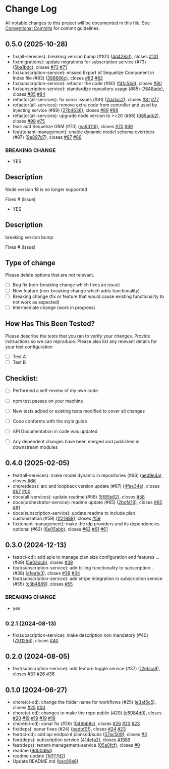# Change Log

All notable changes to this project will be documented in this file.
See [Conventional Commits](https://conventionalcommits.org) for commit guidelines.

## 0.5.0 (2025-10-28)

* fix(all-services): breaking version bump (#101) ([4d428af](https://github.com/sourcefuse/arc-saas/commit/4d428af)), closes [#101](https://github.com/sourcefuse/arc-saas/issues/101)
* fix(migrations): update migrations for subscription service (#73) ([5ba1bdc](https://github.com/sourcefuse/arc-saas/commit/5ba1bdc)), closes [#73](https://github.com/sourcefuse/arc-saas/issues/73) [#71](https://github.com/sourcefuse/arc-saas/issues/71)
* fix(subscription-service): missed Export of Sequelize Component in Index file (#83) ([388886c](https://github.com/sourcefuse/arc-saas/commit/388886c)), closes [#83](https://github.com/sourcefuse/arc-saas/issues/83) [#82](https://github.com/sourcefuse/arc-saas/issues/82)
* fix(subscription-service): refactor the code (#80) ([f4fc54d](https://github.com/sourcefuse/arc-saas/commit/f4fc54d)), closes [#80](https://github.com/sourcefuse/arc-saas/issues/80)
* fix(subscription-service): standardize repository usage (#85) ([7648ade](https://github.com/sourcefuse/arc-saas/commit/7648ade)), closes [#85](https://github.com/sourcefuse/arc-saas/issues/85) [#84](https://github.com/sourcefuse/arc-saas/issues/84)
* refactor(all-services): fix sonar issues (#81) ([2da1ac2](https://github.com/sourcefuse/arc-saas/commit/2da1ac2)), closes [#81](https://github.com/sourcefuse/arc-saas/issues/81) [#77](https://github.com/sourcefuse/arc-saas/issues/77)
* refactor(all-services): remove extra code from controller and used by injecting service (#89) ([27b4636](https://github.com/sourcefuse/arc-saas/commit/27b4636)), closes [#89](https://github.com/sourcefuse/arc-saas/issues/89) [#88](https://github.com/sourcefuse/arc-saas/issues/88)
* refactor(all-services): upgrade node version to >=20 (#98) ([065adb2](https://github.com/sourcefuse/arc-saas/commit/065adb2)), closes [#98](https://github.com/sourcefuse/arc-saas/issues/98) [#75](https://github.com/sourcefuse/arc-saas/issues/75)
* feat: add Sequelize ORM (#70) ([ea93116](https://github.com/sourcefuse/arc-saas/commit/ea93116)), closes [#70](https://github.com/sourcefuse/arc-saas/issues/70) [#69](https://github.com/sourcefuse/arc-saas/issues/69)
* feat(tenant-management): enable dynamic model schema overrides (#87) ([9e897d7](https://github.com/sourcefuse/arc-saas/commit/9e897d7)), closes [#87](https://github.com/sourcefuse/arc-saas/issues/87) [#86](https://github.com/sourcefuse/arc-saas/issues/86)


### BREAKING CHANGE

* YES


## Description

Node version 18 is no longer supported

Fixes # (issue)
* YES

## Description

breaking version bump


Fixes # (issue)

## Type of change

Please delete options that are not relevant.

- [ ] Bug fix (non-breaking change which fixes an issue)
- [ ] New feature (non-breaking change which adds functionality)
- [ ] Breaking change (fix or feature that would cause existing
functionality to not work as expected)
- [ ] Intermediate change (work in progress)

## How Has This Been Tested?

Please describe the tests that you ran to verify your changes. Provide
instructions so we can reproduce. Please also list any relevant details
for your test configuration

- [ ] Test A
- [ ] Test B

## Checklist:

- [ ] Performed a self-review of my own code
- [ ] npm test passes on your machine
- [ ] New tests added or existing tests modified to cover all changes
- [ ] Code conforms with the style guide
- [ ] API Documentation in code was updated
- [ ] Any dependent changes have been merged and published in downstream
modules




## 0.4.0 (2025-02-05)

* feat(all-services): make model dynamic in repositories (#66) ([aed9e4a](https://github.com/sourcefuse/arc-saas/commit/aed9e4a)), closes [#66](https://github.com/sourcefuse/arc-saas/issues/66)
* chore(deps): arc and loopback version update (#67) ([4fae34e](https://github.com/sourcefuse/arc-saas/commit/4fae34e)), closes [#67](https://github.com/sourcefuse/arc-saas/issues/67) [#00](https://github.com/sourcefuse/arc-saas/issues/00)
* docs(all-services): update readme (#58) ([5f85b62](https://github.com/sourcefuse/arc-saas/commit/5f85b62)), closes [#58](https://github.com/sourcefuse/arc-saas/issues/58)
* docs(orchestrator-service): readme update (#65) ([2bdf418](https://github.com/sourcefuse/arc-saas/commit/2bdf418)), closes [#65](https://github.com/sourcefuse/arc-saas/issues/65) [#61](https://github.com/sourcefuse/arc-saas/issues/61)
* docs(subscription-service): update readme to include plan customization (#59) ([1f21988](https://github.com/sourcefuse/arc-saas/commit/1f21988)), closes [#59](https://github.com/sourcefuse/arc-saas/issues/59)
* fix(tenant-management): make the idp providers and its dependencies optional (#62) ([6e05abb](https://github.com/sourcefuse/arc-saas/commit/6e05abb)), closes [#62](https://github.com/sourcefuse/arc-saas/issues/62) [#61](https://github.com/sourcefuse/arc-saas/issues/61) [#61](https://github.com/sourcefuse/arc-saas/issues/61)





## 0.3.0 (2024-12-13)

* feat(ci-cd): add apis to manage plan size configuration and features … (#39) ([5e03dcb](https://github.com/sourcefuse/arc-saas/commit/5e03dcb)), closes [#39](https://github.com/sourcefuse/arc-saas/issues/39)
* feat(subscription-service): add billing functionality to subscription… (#38) ([a1ea1e3](https://github.com/sourcefuse/arc-saas/commit/a1ea1e3)), closes [#38](https://github.com/sourcefuse/arc-saas/issues/38) [#34](https://github.com/sourcefuse/arc-saas/issues/34)
* feat(subscription-service): add stripe integration in subscription service (#55) ([c3b4889](https://github.com/sourcefuse/arc-saas/commit/c3b4889)), closes [#55](https://github.com/sourcefuse/arc-saas/issues/55)


### BREAKING CHANGE

* yes




## <small>0.2.1 (2024-08-13)</small>

* fix(subscription-service): make description non mandatory (#40) ([73f1256](https://github.com/sourcefuse/arc-saas/commit/73f1256)), closes [#40](https://github.com/sourcefuse/arc-saas/issues/40)





## 0.2.0 (2024-08-05)

* feat(subscription-service): add feature toggle service (#37) ([12ebca9](https://github.com/sourcefuse/arc-saas/commit/12ebca9)), closes [#37](https://github.com/sourcefuse/arc-saas/issues/37) [#26](https://github.com/sourcefuse/arc-saas/issues/26) [#36](https://github.com/sourcefuse/arc-saas/issues/36)





## 0.1.0 (2024-06-27)

* chore(ci-cd): change the folder name for workflows (#25) ([e3af5c5](https://github.com/sourcefuse/arc-saas/commit/e3af5c5)), closes [#25](https://github.com/sourcefuse/arc-saas/issues/25) [#00](https://github.com/sourcefuse/arc-saas/issues/00)
* chore(ci-cd): changes to make the repo public (#20) ([c6084d0](https://github.com/sourcefuse/arc-saas/commit/c6084d0)), closes [#20](https://github.com/sourcefuse/arc-saas/issues/20) [#19](https://github.com/sourcefuse/arc-saas/issues/19) [#19](https://github.com/sourcefuse/arc-saas/issues/19) [#19](https://github.com/sourcefuse/arc-saas/issues/19) [#19](https://github.com/sourcefuse/arc-saas/issues/19)
* chore(ci-cd): sonar fix (#26) ([046bb8c](https://github.com/sourcefuse/arc-saas/commit/046bb8c)), closes [#26](https://github.com/sourcefuse/arc-saas/issues/26) [#23](https://github.com/sourcefuse/arc-saas/issues/23) [#23](https://github.com/sourcefuse/arc-saas/issues/23)
* fix(deps): sonar fixes (#24) ([bedbf0f](https://github.com/sourcefuse/arc-saas/commit/bedbf0f)), closes [#24](https://github.com/sourcefuse/arc-saas/issues/24) [#23](https://github.com/sourcefuse/arc-saas/issues/23)
* feat(ci-cd): add api endpoint plans/id/subs ([57ac509](https://github.com/sourcefuse/arc-saas/commit/57ac509)), closes [#3](https://github.com/sourcefuse/arc-saas/issues/3)
* feat(deps): subscription service ([414efa2](https://github.com/sourcefuse/arc-saas/commit/414efa2)), closes [#1989](https://github.com/sourcefuse/arc-saas/issues/1989)
* feat(deps): tenant-management-service ([05a0fcf](https://github.com/sourcefuse/arc-saas/commit/05a0fcf)), closes [#0](https://github.com/sourcefuse/arc-saas/issues/0)
* readme ([9d00d9d](https://github.com/sourcefuse/arc-saas/commit/9d00d9d))
* readme update ([1d177d2](https://github.com/sourcefuse/arc-saas/commit/1d177d2))
* Update README.md ([bac89a6](https://github.com/sourcefuse/arc-saas/commit/bac89a6))
